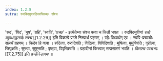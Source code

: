 ```yaml
---
index: 1.2.8
sutra: रुदविदमुषग्रहिस्वपिप्रच्छः सँश्च

---
```

'रुद', 'विद', 'मुष', 'ग्रहि', 'स्वपि', 'प्रच्छ' - इत्येतेभ्यः संश्च क्त्वा च कितौ भवतः । रुदविदमुषीणां _रलो व्युपधाद्धलादेः संश्च_ [[1.2.26]] इति विकल्पे प्राप्ते नित्यार्थं ग्रहणम् । ग्रहेः विध्यर्थम् एव । स्वपि-प्रच्छ्योः सन्नर्थं ग्रहणम् । किदेव हि क्त्वा । रुदित्वा, रुरुदिषति ; विदित्वा, विविदिशति ; मुषित्वा, मुमुषिषति ; गृहीत्वा, जिघृक्षति ; सुप्त्वा, सुषुप्सति ; पृष्ट्वा, पिपृच्छिषति । ग्रहादीनां कित्त्वात् सम्प्रसारणं भवति । _किरश्च पञ्चभ्यः_ [[7.2.75]] इति प्रच्छेरिडागमः ॥